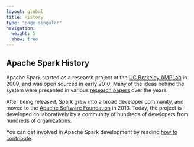 ```yaml
---
layout: global
title: History
type: "page singular"
navigation:
  weight: 5
  show: true
---
```


<h2>Apache Spark History</h2>

<p>
Apache Spark started as a research project at the <a href="https://amplab.cs.berkeley.edu">UC Berkeley AMPLab</a>
in 2009, and was open sourced in early 2010.
Many of the ideas behind the system were presented in various
<a href="{{site.baseurl}}/research.html">research papers</a> over the years.
</p>

<p>
After being released, Spark grew into a broad developer community, and moved to the
<a href="https://www.apache.org">Apache Software Foundation</a> in 2013.
Today, the project is developed collaboratively by a community of hundreds of developers from
hundreds of organizations.
</p>

<p>
You can get involved in Apache Spark development by reading
<a href="{{site.baseurl}}/contributing.html">how to contribute</a>.
</p>
